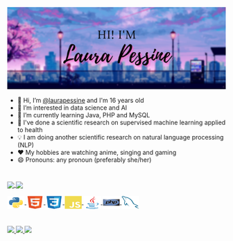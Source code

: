 <img src="cover-image.png">

- 👋 Hi, I’m <a href="https://github.com/laurapessine">@laurapessine</a> and I'm 16 years old
- 👀 I’m interested in data science and AI
- 🌱 I’m currently learning Java, PHP and MySQL
- 📖 I've done a scientific research on supervised machine learning applied to health
- 💡 I am doing another scientific research on natural language processing (NLP)
- ❤️ My hobbies are watching anime, singing and gaming
- 😄 Pronouns: any pronoun (preferably she/her)

#

<div>
  <a href="https://github.com/laurapessine">
  <img align="center" height="180em" src="https://github-readme-stats.vercel.app/api?username=laurapessine&show_icons=true&theme=omni&include_all_commits=true&count_private=true">
  <img align="center" height="180em" src="https://github-readme-stats.vercel.app/api/top-langs/?username=laurapessine&layout=compact&theme=omni&exclude_repo=scientific-research&count_private=true">
</div>

<div style="display: inline_block"><br>
  <img align="center" alt="Python" height="30" width="40" src="https://raw.githubusercontent.com/devicons/devicon/master/icons/python/python-original.svg">
  <img align="center" alt="HTML" height="30" width="40" src="https://raw.githubusercontent.com/devicons/devicon/master/icons/html5/html5-original.svg">
  <img align="center" alt="CSS" height="30" width="40" src="https://raw.githubusercontent.com/devicons/devicon/master/icons/css3/css3-original.svg">
  <img align="center" alt="JS" height="30" width="40" src="https://raw.githubusercontent.com/devicons/devicon/master/icons/javascript/javascript-plain.svg">
  <img align="center" alt="Java" height="30" width="40" src="https://raw.githubusercontent.com/devicons/devicon/master/icons/java/java-original.svg">
  <img align="center" alt="PHP" height="30" width="40" src="https://raw.githubusercontent.com/devicons/devicon/master/icons/php/php-original.svg">
  <img align="center" alt="MySQL" height="30" width="40" src="https://raw.githubusercontent.com/devicons/devicon/master/icons/mysql/mysql-original.svg">
</div>

#

<div>
  <a href="https://www.youtube.com/channel/UCQncrlvlbd1kGjCgKInUIIw" target="_blank">
    <img src="https://img.shields.io/badge/YouTube-Ca2a2c?style=for-the-badge&logo=youtube&logoColor=white" target="_blank">
  </a>
  <a href="https://instagram.com/laurapessine" target="_blank">
    <img src="https://img.shields.io/badge/-Instagram-DD2A7B?style=for-the-badge&logo=instagram&logoColor=white" target="_blank">
  </a>
  <a href="https://discordapp.com/users/706933445690916916/" target="_blank">
    <img src="https://img.shields.io/badge/-Discord-586AEA?style=for-the-badge&logo=discord&logoColor=white" target="_blank">
  </a>
</div>
